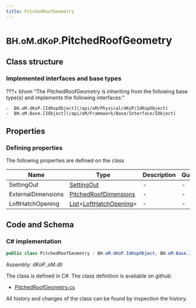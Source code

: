 ```yaml
---
title: PitchedRoofGeometry
---
```


# <small>BH.oM.dKoP.</small>**PitchedRoofGeometry**



## Class structure

### Implemented interfaces and base types

???+ bhom "The PitchedRoofGeometry is inheriting from the following base type(s) and implements the following interfaces:"

    -  BH.oM.dKoP.[IdKopObject](/api/oM/Physical/dKoP/IdKopObject)
    -  BH.oM.Base.[IObject](/api/oM/Framework/Base/Interface/IObject)


## Properties



### Defining properties

The following properties are defined on the class

| Name             | Type             | Description      | Quantity         |
|------------------|------------------|------------------|------------------|
| SettingOut | [SettingOut](/api/oM/Physical/dKoP/Geometry/SettingOut) | - | - |
| ExternalDimensions | [PitchedRoofDimensions](/api/oM/Physical/dKoP/Geometry/PitchedRoofDimensions) | - | - |
| LoftHatchOpening | [List](https://learn.microsoft.com/en-us/dotnet/api/System.Collections.Generic.List-1?view=netstandard-2.0)&lt;[LoftHatchOpening](/api/oM/Physical/dKoP/Geometry/Openings/LoftHatchOpening)&gt; | - | - |


## Code and Schema

### C# implementation

``` C# title="C#"
public class PitchedRoofGeometry : BH.oM.dKoP.IdKopObject, BH.oM.Base.IObject
```

Assembly: dKoP_oM.dll

The class is defined in C#. The class definition is available on github:

- [PitchedRoofGeometry.cs](https://github.com/BHoM/dKoP_Toolkit/blob/develop/dKoP_oM/Geometry\PitchedRoofGeometry.cs)

All history and changes of the class can be found by inspection the history.
